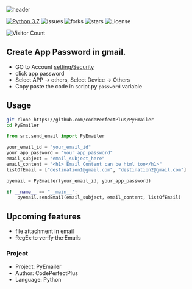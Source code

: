![header](https://capsule-render.vercel.app/api?type=wave&color=gradient&height=300&section=header&text=PyEmailer&fontSize=50)

[![Python 3.7](https://img.shields.io/badge/python-3.7-blue.svg)](https://www.python.org/downloads/release/python-360/)
![issues](https://img.shields.io/github/issues/codePerfectPlus/PyEmailer?style=plastic)
![forks](https://img.shields.io/github/forks/codePerfectPlus/PyEmailer)
![stars](https://img.shields.io/github/stars/codePerfectPlus/PyEmailer)
![License](https://img.shields.io/github/license/codePerfectPlus/PyEmailer)

![Visitor Count](https://profile-counter.glitch.me/PyEmailer/count.svg)

## Create App Password in gmail.

- GO to Account [setting/Security](https://myaccount.google.com/security)
- click app password
- Select APP -> others, Select Device -> Others
- Copy paste the code in script.py `password` variable

## Usage

```bash
git clone https://github.com/codePerfectPlus/PyEmailer
cd PyEmailer
```

```python
from src.send_email import PyEmailer

your_email_id = "your_email_id"
your_app_password = "your_app_password"
email_subject = "email_subject_here"
email_content = "<h1> Email Content can be html too</h1>"
listOfEmail = ["destination1@gmail.com", "destination2@gmail.com"]

pyemail = PyEmailer(your_email_id, your_app_password)

if __name__ == "__main__":
    pyemail.sendEmail(email_subject, email_content, listOfEmail)
```


## Upcoming features

- file attachment in email
- ~~RegEx to verify the Emails~~

### Project

- Project: PyEmailer
- Author: CodePerfectPlus
- Language: Python

